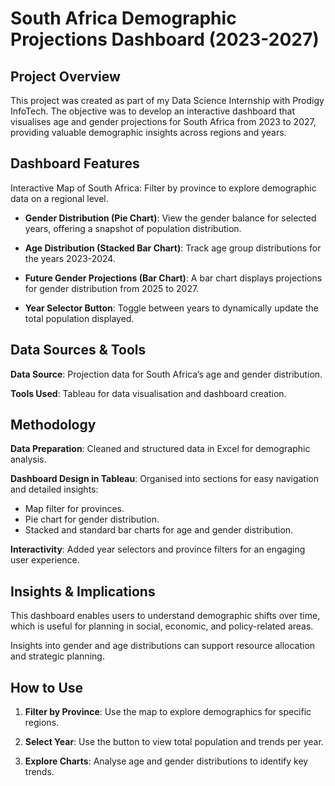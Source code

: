 # South Africa Demographic Projections Dashboard (2023-2027)

## Project Overview

This project was created as part of my Data Science Internship with Prodigy InfoTech. The objective was to develop an interactive dashboard that visualises age and gender projections for South Africa from 2023 to 2027, providing valuable demographic insights across regions and years.

## Dashboard Features

Interactive Map of South Africa: Filter by province to explore demographic data on a regional level.

- **Gender Distribution (Pie Chart)**: View the gender balance for selected years, offering a snapshot of population distribution.

- **Age Distribution (Stacked Bar Chart)**: Track age group distributions for the years 2023-2024.

- **Future Gender Projections (Bar Chart)**: A bar chart displays projections for gender distribution from 2025 to 2027.

- **Year Selector Button**: Toggle between years to dynamically update the total population displayed.


## Data Sources & Tools

**Data Source**: Projection data for South Africa’s age and gender distribution.

**Tools Used**: Tableau for data visualisation and dashboard creation.


## Methodology

**Data Preparation**: Cleaned and structured data in Excel for demographic analysis.


**Dashboard Design in Tableau**: Organised into sections for easy navigation and detailed insights:
- Map filter for provinces.
- Pie chart for gender distribution.
- Stacked and standard bar charts for age and gender distribution.

**Interactivity**: Added year selectors and province filters for an engaging user experience.


## Insights & Implications

This dashboard enables users to understand demographic shifts over time, which is useful for planning in social, economic, and policy-related areas.

Insights into gender and age distributions can support resource allocation and strategic planning.


## How to Use

1. **Filter by Province**: Use the map to explore demographics for specific regions.


2. **Select Year**: Use the button to view total population and trends per year.


3. **Explore Charts**: Analyse age and gender distributions to identify key trends.
